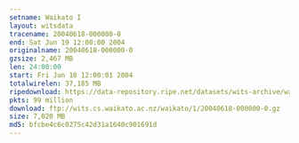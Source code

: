 ```yaml
---
setname: Waikato I
layout: witsdata
tracename: 20040618-000000-0
end: Sat Jun 19 12:00:00 2004
originalname: 20040618-000000-0
gzsize: 2,467 MB
len: 24:00:00
start: Fri Jun 18 12:00:01 2004
totalwirelen: 37,185 MB
ripedownload: https://data-repository.ripe.net/datasets/wits-archive/waikato/1/20040618-000000-0.gz
pkts: 99 million
download: ftp://wits.cs.waikato.ac.nz/waikato/1/20040618-000000-0.gz
size: 7,020 MB
md5: bfcbe4c6c0275c42d31a1640c901691d
---
```

